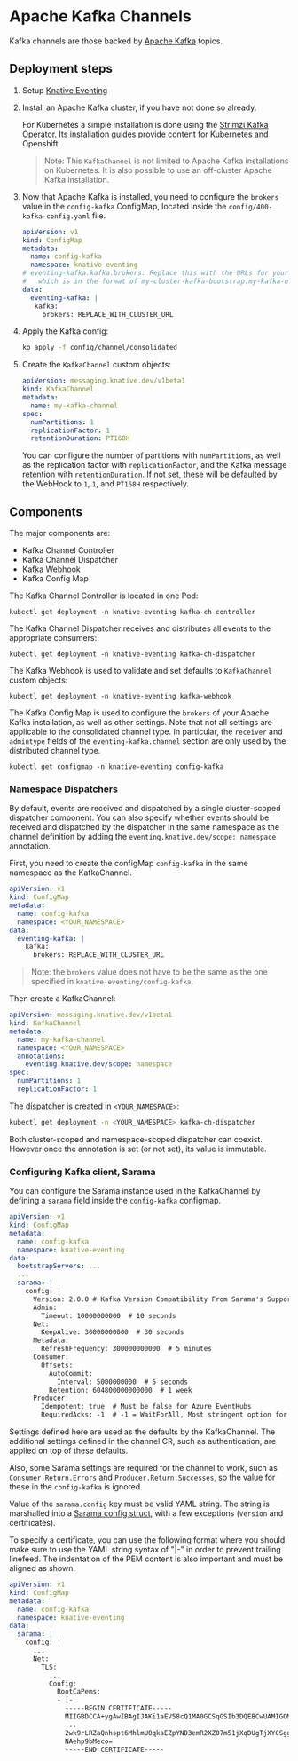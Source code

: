 # Apache Kafka Channels

Kafka channels are those backed by [Apache Kafka](http://kafka.apache.org/)
topics.

## Deployment steps

1. Setup
   [Knative Eventing](https://knative.dev/docs/admin/install/eventing/install-eventing-with-yaml/)
1. Install an Apache Kafka cluster, if you have not done so already.

   For Kubernetes a simple installation is done using the
   [Strimzi Kafka Operator](http://strimzi.io). Its installation
   [guides](http://strimzi.io/quickstarts/) provide content for Kubernetes and
   Openshift.

   > Note: This `KafkaChannel` is not limited to Apache Kafka installations on
   > Kubernetes. It is also possible to use an off-cluster Apache Kafka
   > installation.

1. Now that Apache Kafka is installed, you need to configure the
   `brokers` value in the `config-kafka` ConfigMap, located inside the
   `config/400-kafka-config.yaml` file.

   ```yaml
   apiVersion: v1
   kind: ConfigMap
   metadata:
     name: config-kafka
     namespace: knative-eventing
   # eventing-kafka.kafka.brokers: Replace this with the URLs for your kafka cluster,
   #   which is in the format of my-cluster-kafka-bootstrap.my-kafka-namespace:9092.
   data:
     eventing-kafka: |
      kafka:
        brokers: REPLACE_WITH_CLUSTER_URL
   ```

1. Apply the Kafka config:

   ```sh
   ko apply -f config/channel/consolidated
   ```

1. Create the `KafkaChannel` custom objects:

   ```yaml
   apiVersion: messaging.knative.dev/v1beta1
   kind: KafkaChannel
   metadata:
     name: my-kafka-channel
   spec:
     numPartitions: 1
     replicationFactor: 1
     retentionDuration: PT168H
   ```

   You can configure the number of partitions with `numPartitions`, as well as
   the replication factor with `replicationFactor`, and the Kafka message
   retention with `retentionDuration`. If not set, these will be defaulted by
   the WebHook to `1`, `1`, and `PT168H` respectively.

## Components

The major components are:

- Kafka Channel Controller
- Kafka Channel Dispatcher
- Kafka Webhook
- Kafka Config Map

The Kafka Channel Controller is located in one Pod:

```shell
kubectl get deployment -n knative-eventing kafka-ch-controller
```

The Kafka Channel Dispatcher receives and distributes all events to the
appropriate consumers:

```shell
kubectl get deployment -n knative-eventing kafka-ch-dispatcher
```

The Kafka Webhook is used to validate and set defaults to `KafkaChannel` custom
objects:

```shell
kubectl get deployment -n knative-eventing kafka-webhook
```

The Kafka Config Map is used to configure the `brokers` of your Apache Kafka
installation, as well as other settings. Note that not all settings are
applicable to the consolidated channel type. In particular, the `receiver` and
`admintype` fields of the `eventing-kafka.channel` section are only used by the
distributed channel type.

```shell
kubectl get configmap -n knative-eventing config-kafka
```

### Namespace Dispatchers

By default, events are received and dispatched by a single cluster-scoped
dispatcher component. You can also specify whether events should be received and
dispatched by the dispatcher in the same namespace as the channel definition by
adding the `eventing.knative.dev/scope: namespace` annotation.

First, you need to create the configMap `config-kafka` in the same namespace as
the KafkaChannel.

```yaml
apiVersion: v1
kind: ConfigMap
metadata:
  name: config-kafka
  namespace: <YOUR_NAMESPACE>
data:
  eventing-kafka: |
    kafka:
      brokers: REPLACE_WITH_CLUSTER_URL
```

> Note: the `brokers` value does not have to be the same as the one
> specified in `knative-eventing/config-kafka`.

Then create a KafkaChannel:

```yaml
apiVersion: messaging.knative.dev/v1beta1
kind: KafkaChannel
metadata:
  name: my-kafka-channel
  namespace: <YOUR_NAMESPACE>
  annotations:
    eventing.knative.dev/scope: namespace
spec:
  numPartitions: 1
  replicationFactor: 1
```

The dispatcher is created in `<YOUR_NAMESPACE>`:

```sh
kubectl get deployment -n <YOUR_NAMESPACE> kafka-ch-dispatcher
```

Both cluster-scoped and namespace-scoped dispatcher can coexist. However once
the annotation is set (or not set), its value is immutable.

### Configuring Kafka client, Sarama

You can configure the Sarama instance used in the KafkaChannel by defining a
`sarama` field inside the `config-kafka` configmap.

```yaml
apiVersion: v1
kind: ConfigMap
metadata:
  name: config-kafka
  namespace: knative-eventing
data:
  bootstrapServers: ...
  ...
  sarama: |
    config: |
      Version: 2.0.0 # Kafka Version Compatibility From Sarama's Supported List (Major.Minor.Patch)
      Admin:
        Timeout: 10000000000  # 10 seconds
      Net:
        KeepAlive: 30000000000  # 30 seconds
      Metadata:
        RefreshFrequency: 300000000000  # 5 minutes
      Consumer:
        Offsets:
          AutoCommit:
            Interval: 5000000000  # 5 seconds
          Retention: 604800000000000  # 1 week
      Producer:
        Idempotent: true  # Must be false for Azure EventHubs
        RequiredAcks: -1  # -1 = WaitForAll, Most stringent option for "at-least-once" delivery.
```

Settings defined here are used as the defaults by the KafkaChannel. The
additional settings defined in the channel CR, such as authentication, are
applied on top of these defaults.

Also, some Sarama settings are required for the channel to work, such as
`Consumer.Return.Errors` and `Producer.Return.Successes`, so the value for these
in the `config-kafka` is ignored.

Value of the `sarama.config` key must be valid YAML string. The string is
marshalled into a
[Sarama config struct](https://github.com/Shopify/sarama/blob/master/config.go),
with a few exceptions (`Version` and certificates).

To specify a certificate, you can use the following format where you should make
sure to use the YAML string syntax of "|-" in order to prevent trailing
linefeed. The indentation of the PEM content is also important and must be
aligned as shown.

```yaml
apiVersion: v1
kind: ConfigMap
metadata:
  name: config-kafka
  namespace: knative-eventing
data:
  sarama: |
    config: |
      ...
      Net:
        TLS:
          ...
          Config:
            RootCaPems:
            - |-
              -----BEGIN CERTIFICATE-----
              MIIGBDCCA+ygAwIBAgIJAKi1aEV58cQ1MA0GCSqGSIb3DQEBCwUAMIGOMQswCQYD
              ...
              2wk9rLRZaQnhspt6MhlmU0qkaEZpYND3emR2XZ07m51jXqDUgTjXYCSggImUsARs
              NAehp9bMeco=
              -----END CERTIFICATE-----
```
